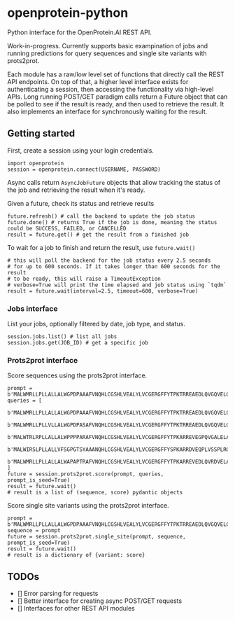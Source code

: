 # openprotein-python
Python interface for the OpenProtein.AI REST API.

Work-in-progress. Currently supports basic exampination of jobs and running predictions for query sequences and single site variants with prots2prot. 

Each module has a raw/low level set of functions that directly call the REST API endpoints. On top of that, a higher level interface exists for authenticating a session, then accessing the functionality via high-level APIs. Long running POST/GET paradigm calls return a Future object that can be polled to see if the result is ready, and then used to retrieve the result. It also implements an interface for synchronously waiting for the result.

## Getting started

First, create a session using your login credentials.
```
import openprotein
session = openprotein.connect(USERNAME, PASSWORD)
```

Async calls return `AsyncJobFuture` objects that allow tracking the status of the job and retrieving the result when it's ready.

Given a future, check its status and retrieve results
```
future.refresh() # call the backend to update the job status
future.done() # returns True if the job is done, meaning the status could be SUCCESS, FAILED, or CANCELLED
result = future.get() # get the result from a finished job
```

To wait for a job to finish and return the result, use `future.wait()`
```
# this will poll the backend for the job status every 2.5 seconds
# for up to 600 seconds. If it takes longer than 600 seconds for the result
# to be ready, this will raise a TimeoutException
# verbose=True will print the time elapsed and job status using `tqdm`
result = future.wait(interval=2.5, timeout=600, verbose=True)
```


### Jobs interface

List your jobs, optionally filtered by date, job type, and status.
```
session.jobs.list() # list all jobs
session.jobs.get(JOB_ID) # get a specific job
```

### Prots2prot interface

Score sequences using the prots2prot interface.
```
prompt = b'MALWMRLLPLLALLALWGPDPAAAFVNQHLCGSHLVEALYLVCGERGFFYTPKTRREAEDLQVGQVELGGGPGAGSLQPLALEGSLQKRGIVEQCCTSICSLYQLENYCN'
queries = [
    b'MALWMRLLPLLALLALWGPDPAAAFVNQHLCGSHLVEALYLVCGERGFFYTPKTRREAEDLQVGQVELGGGPGAGSLQPLALEGSLQKRGIVEQCCTSICSLYQLENYCN',
    b'MALWMRLLPLLVLLALWGPDPASAFVNQHLCGSHLVEALYLVCGERGFFYTPKTRREAEDLQVGQVELGGGPGAGSLQPLALEGSLQKRGIVEQCCTSICSLYQLENYCN',
    b'MALWTRLRPLLALLALWPPPPARAFVNQHLCGSHLVEALYLVCGERGFFYTPKARREVEGPQVGALELAGGPGAGGLEGPPQKRGIVEQCCASVCSLYQLENYCN',
    b'MALWIRSLPLLALLVFSGPGTSYAAANQHLCGSHLVEALYLVCGERGFFYSPKARRDVEQPLVSSPLRGEAGVLPFQQEEYEKVKRGIVEQCCHNTCSLYQLENYCN',
    b'MALWMRLLPLLALLALWAPAPTRAFVNQHLCGSHLVEALYLVCGERGFFYTPKARREVEDLQVRDVELAGAPGEGGLQPLALEGALQKRGIVEQCCTSICSLYQLENYCN',
]
future = session.prots2prot.score(prompt, queries, prompt_is_seed=True)
result = future.wait()
# result is a list of (sequence, score) pydantic objects
```

Score single site variants using the prots2prot interface.
```
prompt = b'MALWMRLLPLLALLALWGPDPAAAFVNQHLCGSHLVEALYLVCGERGFFYTPKTRREAEDLQVGQVELGGGPGAGSLQPLALEGSLQKRGIVEQCCTSICSLYQLENYCN'
sequence = prompt
future = session.prots2prot.single_site(prompt, sequence, prompt_is_seed=True) 
result = future.wait()
# result is a dictionary of {variant: score}
```


## TODOs

- [] Error parsing for requests
- [] Better interface for creating async POST/GET requests
- [] Interfaces for other REST API modules
 
